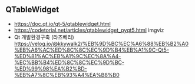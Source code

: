 
## QTableWidget
* https://doc.qt.io/qt-5/qtablewidget.html
* https://codetorial.net/articles/qtablewidget_pyqt5.html
imgviz
* Qt 개발환경구축 (라즈베리)
https://velog.io/@kkywalk2/%EB%9D%BC%EC%A6%88%EB%B2%A0%EB%A6%AC%ED%8C%8C%EC%9D%B4%EB%A1%9C-Qt5-%ED%81%AC%EB%A1%9C%EC%8A%A4-%EC%BB%B4%ED%8C%8C%EC%9D%BC-%ED%99%98%EA%B2%BD-%EB%A7%8C%EB%93%A4%EA%B8%B0
